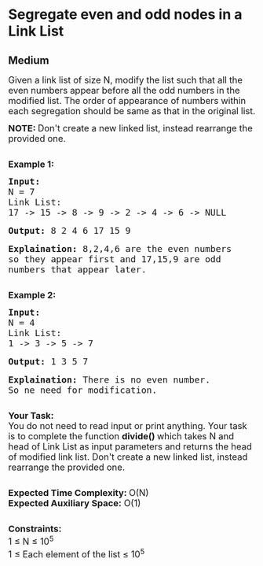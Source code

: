 # Segregate even and odd nodes in a Link List
## Medium
<div class="problems_problem_content__Xm_eO" bis_skin_checked="1"><p><span style="font-size:18px">Given a link list of size N, modify the list such that all the even numbers appear before all the odd numbers in the modified list. The order of appearance of numbers within each segregation should be same as that in the original list.</span></p>

<p><strong><span style="font-size:18px">NOTE:&nbsp;</span></strong><span style="font-size:18px">Don't create a new linked list, instead rearrange the provided one.</span></p>

<p><br>
<span style="font-size:18px"><strong>Example 1:</strong></span></p>

<pre><span style="font-size:18px"><strong>Input: </strong>
N = 7
Link List:
17 -&gt; 15 -&gt; 8 -&gt; 9 -&gt; 2 -&gt; 4 -&gt; 6 -&gt; NULL</span>

<span style="font-size:18px"><strong>Output:</strong> 8 2 4 6 17 15 9</span>

<span style="font-size:18px"><strong>Explaination:</strong> 8,2,4,6 are the even numbers 
so they appear first and 17,15,9 are odd 
numbers that appear later.</span></pre>

<p><br>
<span style="font-size:18px"><strong>Example 2:</strong></span></p>

<pre><span style="font-size:18px"><strong>Input:</strong>
N = 4
Link List:
1 -&gt; 3 -&gt; 5 -&gt; 7</span>

<span style="font-size:18px"><strong>Output:</strong> 1 3 5 7</span>

<span style="font-size:18px"><strong>Explaination:</strong> There is no even number. 
So ne need for modification.</span></pre>

<p><br>
<span style="font-size:18px"><strong>Your Task:</strong><br>
You do not need to read input or print anything. Your task is to complete the function <strong>divide() </strong>which takes N and head of Link List as input parameters and returns the head of modified link list. Don't create a new linked list, instead rearrange the provided one.</span></p>

<p><br>
<span style="font-size:18px"><strong>Expected Time Complexity: </strong>O(N)<br>
<strong>Expected Auxiliary Space:</strong> O(1)</span></p>

<p><br>
<span style="font-size:18px"><strong>Constraints:</strong><br>
1 ≤ N ≤ 10<sup>5</sup><br>
1 ≤ Each element of the list ≤ 10<sup>5</sup></span></p>
</div>